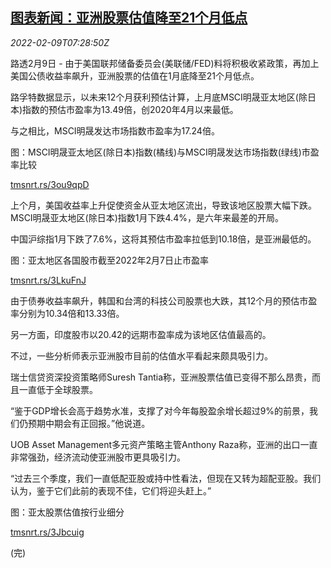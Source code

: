<!--1644391862000-->
[图表新闻：亚洲股票估值降至21个月低点](https://cn.reuters.com/article/graphic-asia-stocks-valuation-fed-0209-idCNKBS2KE0LC)
------

<div><i>2022-02-09T07:28:50Z</i></div><p>路透2月9日 - 由于美国联邦储备委员会(美联储/FED)料将积极收紧政策，再加上美国公债收益率飙升，亚洲股票的估值在1月底降至21个月低点。</p><p>路孚特数据显示，以未来12个月获利预估计算，上月底MSCI明晟亚太地区(除日本)指数的预估市盈率为13.49倍，创2020年4月以来最低。</p><p>与之相比，MSCI明晟发达市场指数市盈率为17.24倍。</p><p>图：MSCI明晟亚太地区(除日本)指数(橘线)与MSCI明晟发达市场指数(绿线)市盈率比较</p><p><a href="https://tmsnrt.rs/3ou9qpD">tmsnrt.rs/3ou9qpD</a></p><p>上个月，美国收益率上升促使资金从亚太地区流出，导致该地区股票大幅下跌。MSCI明晟亚太地区(除日本)指数1月下跌4.4%，是六年来最差的开局。</p><p>中国沪综指1月下跌了7.6%，这将其预估市盈率拉低到10.18倍，是亚洲最低的。</p><p>图：亚太地区各国股市截至2022年2月7日止市盈率</p><p><a href="https://tmsnrt.rs/3LkuFnJ">tmsnrt.rs/3LkuFnJ</a></p><p>由于债券收益率飙升，韩国和台湾的科技公司股票也大跌，其12个月的预估市盈率分别为10.34倍和13.33倍。</p><p>另一方面，印度股市以20.42的远期市盈率成为该地区估值最高的。</p><p>不过，一些分析师表示亚洲股市目前的估值水平看起来颇具吸引力。</p><p>瑞士信贷资深投资策略师Suresh Tantia称，亚洲股票估值已变得不那么昂贵，而且一直低于全球股票。</p><p>“鉴于GDP增长会高于趋势水准，支撑了对今年每股盈余增长超过9%的前景，我们仍预期中期会有正回报。”他说道。</p><p>UOB Asset Management多元资产策略主管Anthony Raza称，亚洲的出口一直非常强劲，经济流动使亚洲股市更具吸引力。</p><p>“过去三个季度，我们一直低配亚股或持中性看法，但现在又转为超配亚股。我们认为，鉴于它们此前的表现不佳，它们将迎头赶上。”</p><p>图：亚太股票估值按行业细分</p><p><a href="https://tmsnrt.rs/3Jbcuig">tmsnrt.rs/3Jbcuig</a></p><p>(完)</p>
